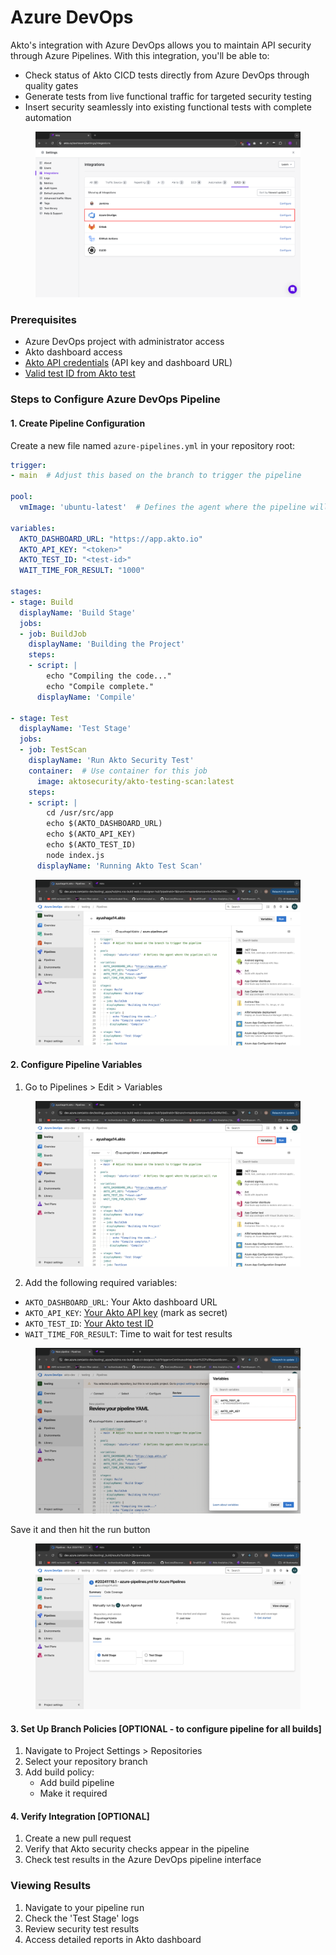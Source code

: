 # Azure DevOps

Akto's integration with Azure DevOps allows you to maintain API security through Azure Pipelines. With this integration, you'll be able to:

* Check status of Akto CICD tests directly from Azure DevOps through quality gates
* Generate tests from live functional traffic for targeted security testing
* Insert security seamlessly into existing functional tests with complete automation

<figure><img src="../.gitbook/assets/image (3) (1).png" alt=""><figcaption></figcaption></figure>

### Prerequisites

* Azure DevOps project with administrator access
* Akto dashboard access
* [Akto API credentials](how-to/get-api-credentials.md) (API key and dashboard URL)
* [Valid test ID from Akto test](how-to/test-id-from-akto-test.md)

### Steps to Configure Azure DevOps Pipeline

#### 1. Create Pipeline Configuration

Create a new file named `azure-pipelines.yml` in your repository root:

```yaml
trigger:
- main  # Adjust this based on the branch to trigger the pipeline

pool:
  vmImage: 'ubuntu-latest'  # Defines the agent where the pipeline will run

variables:
  AKTO_DASHBOARD_URL: "https://app.akto.io"
  AKTO_API_KEY: "<token>"
  AKTO_TEST_ID: "<test-id>"
  WAIT_TIME_FOR_RESULT: "1000"

stages:
- stage: Build
  displayName: 'Build Stage'
  jobs:
  - job: BuildJob
    displayName: 'Building the Project'
    steps:
    - script: |
        echo "Compiling the code..."
        echo "Compile complete."
      displayName: 'Compile'

- stage: Test
  displayName: 'Test Stage'
  jobs:
  - job: TestScan
    displayName: 'Run Akto Security Test'
    container:  # Use container for this job
      image: aktosecurity/akto-testing-scan:latest
    steps:
    - script: |
        cd /usr/src/app
        echo $(AKTO_DASHBOARD_URL)
        echo $(AKTO_API_KEY)
        echo $(AKTO_TEST_ID)
        node index.js
      displayName: 'Running Akto Test Scan'
```

<figure><img src="../.gitbook/assets/image (66).png" alt=""><figcaption></figcaption></figure>

#### 2. Configure Pipeline Variables

1. Go to Pipelines > Edit > Variables

<figure><img src="../.gitbook/assets/image (67).png" alt=""><figcaption></figcaption></figure>

2. Add the following required variables:

* `AKTO_DASHBOARD_URL`: Your Akto dashboard URL
* `AKTO_API_KEY`: [Your Akto API key](how-to/get-api-credentials.md) (mark as secret)
* `AKTO_TEST_ID`: [Your Akto test ID](how-to/test-id-from-akto-test.md)
* `WAIT_TIME_FOR_RESULT`: Time to wait for test results

<figure><img src="../.gitbook/assets/image (68).png" alt=""><figcaption></figcaption></figure>

Save it and then hit the run button

<figure><img src="../.gitbook/assets/image (69).png" alt=""><figcaption></figcaption></figure>

#### 3. Set Up Branch Policies \[OPTIONAL - to configure pipeline for all builds]

1. Navigate to Project Settings > Repositories
2. Select your repository branch
3. Add build policy:
   * Add build pipeline
   * Make it required

#### 4. Verify Integration \[OPTIONAL]

1. Create a new pull request
2. Verify that Akto security checks appear in the pipeline
3. Check test results in the Azure DevOps pipeline interface

### Viewing Results

1. Navigate to your pipeline run
2. Check the 'Test Stage' logs
3. Review security test results
4. Access detailed reports in Akto dashboard
